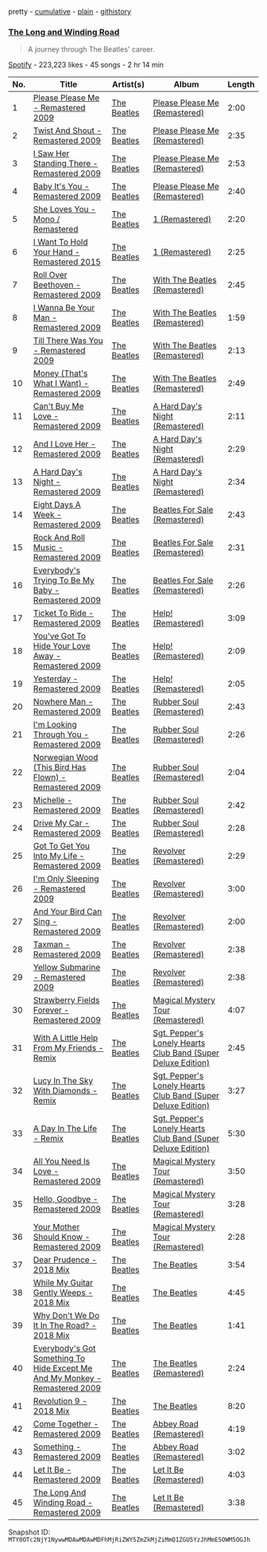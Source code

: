 pretty - [cumulative](/playlists/cumulative/37i9dQZF1DWYHkSks5rujC.md) - [plain](/playlists/plain/37i9dQZF1DWYHkSks5rujC) - [githistory](https://github.githistory.xyz/mackorone/spotify-playlist-archive/blob/main/playlists/plain/37i9dQZF1DWYHkSks5rujC)

### [The Long and Winding Road](https://open.spotify.com/playlist/37i9dQZF1DWYHkSks5rujC)

> A journey through The Beatles' career.

[Spotify](https://open.spotify.com/user/spotify) - 223,223 likes - 45 songs - 2 hr 14 min

| No. | Title | Artist(s) | Album | Length |
|---|---|---|---|---|
| 1 | [Please Please Me \- Remastered 2009](https://open.spotify.com/track/6EHuOufBeL6vk3TvVJB5qo) | [The Beatles](https://open.spotify.com/artist/3WrFJ7ztbogyGnTHbHJFl2) | [Please Please Me \(Remastered\)](https://open.spotify.com/album/3KzAvEXcqJKBF97HrXwlgf) | 2:00 |
| 2 | [Twist And Shout \- Remastered 2009](https://open.spotify.com/track/5ZBeML7Lf3FMEVviTyvi8l) | [The Beatles](https://open.spotify.com/artist/3WrFJ7ztbogyGnTHbHJFl2) | [Please Please Me \(Remastered\)](https://open.spotify.com/album/3KzAvEXcqJKBF97HrXwlgf) | 2:35 |
| 3 | [I Saw Her Standing There \- Remastered 2009](https://open.spotify.com/track/3KiexfmhxHvG5IgAElmTkd) | [The Beatles](https://open.spotify.com/artist/3WrFJ7ztbogyGnTHbHJFl2) | [Please Please Me \(Remastered\)](https://open.spotify.com/album/3KzAvEXcqJKBF97HrXwlgf) | 2:53 |
| 4 | [Baby It's You \- Remastered 2009](https://open.spotify.com/track/2VmB1rF9FtfKUmFHDVnq8Q) | [The Beatles](https://open.spotify.com/artist/3WrFJ7ztbogyGnTHbHJFl2) | [Please Please Me \(Remastered\)](https://open.spotify.com/album/3KzAvEXcqJKBF97HrXwlgf) | 2:40 |
| 5 | [She Loves You \- Mono / Remastered](https://open.spotify.com/track/6nEkxYIEnrbYH7h1hJ8Xn6) | [The Beatles](https://open.spotify.com/artist/3WrFJ7ztbogyGnTHbHJFl2) | [1 \(Remastered\)](https://open.spotify.com/album/7vEJAtP3KgKSpOHVgwm3Eh) | 2:20 |
| 6 | [I Want To Hold Your Hand \- Remastered 2015](https://open.spotify.com/track/4pbG9SUmWIvsROVLF0zF9s) | [The Beatles](https://open.spotify.com/artist/3WrFJ7ztbogyGnTHbHJFl2) | [1 \(Remastered\)](https://open.spotify.com/album/7vEJAtP3KgKSpOHVgwm3Eh) | 2:25 |
| 7 | [Roll Over Beethoven \- Remastered 2009](https://open.spotify.com/track/3idqWaBn3mRdsIodCU6uBi) | [The Beatles](https://open.spotify.com/artist/3WrFJ7ztbogyGnTHbHJFl2) | [With The Beatles \(Remastered\)](https://open.spotify.com/album/1aYdiJk6XKeHWGO3FzHHTr) | 2:45 |
| 8 | [I Wanna Be Your Man \- Remastered 2009](https://open.spotify.com/track/0sIZcoe69iSym9AecvZ7CT) | [The Beatles](https://open.spotify.com/artist/3WrFJ7ztbogyGnTHbHJFl2) | [With The Beatles \(Remastered\)](https://open.spotify.com/album/1aYdiJk6XKeHWGO3FzHHTr) | 1:59 |
| 9 | [Till There Was You \- Remastered 2009](https://open.spotify.com/track/0ESIjVxnDnCDaTPo6sStHm) | [The Beatles](https://open.spotify.com/artist/3WrFJ7ztbogyGnTHbHJFl2) | [With The Beatles \(Remastered\)](https://open.spotify.com/album/1aYdiJk6XKeHWGO3FzHHTr) | 2:13 |
| 10 | [Money \(That's What I Want\) \- Remastered 2009](https://open.spotify.com/track/3zw4FTrVNfy2teEkV9FOvh) | [The Beatles](https://open.spotify.com/artist/3WrFJ7ztbogyGnTHbHJFl2) | [With The Beatles \(Remastered\)](https://open.spotify.com/album/1aYdiJk6XKeHWGO3FzHHTr) | 2:49 |
| 11 | [Can't Buy Me Love \- Remastered 2009](https://open.spotify.com/track/3SdingSsFcZDZAyvcJbgAw) | [The Beatles](https://open.spotify.com/artist/3WrFJ7ztbogyGnTHbHJFl2) | [A Hard Day's Night \(Remastered\)](https://open.spotify.com/album/6wCttLq0ADzkPgtRnUihLV) | 2:11 |
| 12 | [And I Love Her \- Remastered 2009](https://open.spotify.com/track/65vdMBskhx3akkG9vQlSH1) | [The Beatles](https://open.spotify.com/artist/3WrFJ7ztbogyGnTHbHJFl2) | [A Hard Day's Night \(Remastered\)](https://open.spotify.com/album/6wCttLq0ADzkPgtRnUihLV) | 2:29 |
| 13 | [A Hard Day's Night \- Remastered 2009](https://open.spotify.com/track/5J2CHimS7dWYMImCHkEFaJ) | [The Beatles](https://open.spotify.com/artist/3WrFJ7ztbogyGnTHbHJFl2) | [A Hard Day's Night \(Remastered\)](https://open.spotify.com/album/6wCttLq0ADzkPgtRnUihLV) | 2:34 |
| 14 | [Eight Days A Week \- Remastered 2009](https://open.spotify.com/track/1Dg4dFJr3HW7sbA7vPejre) | [The Beatles](https://open.spotify.com/artist/3WrFJ7ztbogyGnTHbHJFl2) | [Beatles For Sale \(Remastered\)](https://open.spotify.com/album/1vANZV20H5B4Fk6yf7Ot9a) | 2:43 |
| 15 | [Rock And Roll Music \- Remastered 2009](https://open.spotify.com/track/7Ho3T7ERfooiAfvODaMQ2N) | [The Beatles](https://open.spotify.com/artist/3WrFJ7ztbogyGnTHbHJFl2) | [Beatles For Sale \(Remastered\)](https://open.spotify.com/album/1vANZV20H5B4Fk6yf7Ot9a) | 2:31 |
| 16 | [Everybody's Trying To Be My Baby \- Remastered 2009](https://open.spotify.com/track/4DZAH8eiqSAkMIE9l5D71U) | [The Beatles](https://open.spotify.com/artist/3WrFJ7ztbogyGnTHbHJFl2) | [Beatles For Sale \(Remastered\)](https://open.spotify.com/album/1vANZV20H5B4Fk6yf7Ot9a) | 2:26 |
| 17 | [Ticket To Ride \- Remastered 2009](https://open.spotify.com/track/7CZiDzGVjUssMSOXrDNYHL) | [The Beatles](https://open.spotify.com/artist/3WrFJ7ztbogyGnTHbHJFl2) | [Help! \(Remastered\)](https://open.spotify.com/album/0PT5m6hwPRrpBwIHVnvbFX) | 3:09 |
| 18 | [You've Got To Hide Your Love Away \- Remastered 2009](https://open.spotify.com/track/4F1AgKpuFRMLEgtPETVwZk) | [The Beatles](https://open.spotify.com/artist/3WrFJ7ztbogyGnTHbHJFl2) | [Help! \(Remastered\)](https://open.spotify.com/album/0PT5m6hwPRrpBwIHVnvbFX) | 2:09 |
| 19 | [Yesterday \- Remastered 2009](https://open.spotify.com/track/3BQHpFgAp4l80e1XslIjNI) | [The Beatles](https://open.spotify.com/artist/3WrFJ7ztbogyGnTHbHJFl2) | [Help! \(Remastered\)](https://open.spotify.com/album/0PT5m6hwPRrpBwIHVnvbFX) | 2:05 |
| 20 | [Nowhere Man \- Remastered 2009](https://open.spotify.com/track/5SUlhldQJtOhUr2GzH5RI7) | [The Beatles](https://open.spotify.com/artist/3WrFJ7ztbogyGnTHbHJFl2) | [Rubber Soul \(Remastered\)](https://open.spotify.com/album/50o7kf2wLwVmOTVYJOTplm) | 2:43 |
| 21 | [I'm Looking Through You \- Remastered 2009](https://open.spotify.com/track/5E3BVY66TEDexFutOO5GeS) | [The Beatles](https://open.spotify.com/artist/3WrFJ7ztbogyGnTHbHJFl2) | [Rubber Soul \(Remastered\)](https://open.spotify.com/album/50o7kf2wLwVmOTVYJOTplm) | 2:26 |
| 22 | [Norwegian Wood \(This Bird Has Flown\) \- Remastered 2009](https://open.spotify.com/track/1H7gMYGykdtwZOV6s1N0by) | [The Beatles](https://open.spotify.com/artist/3WrFJ7ztbogyGnTHbHJFl2) | [Rubber Soul \(Remastered\)](https://open.spotify.com/album/50o7kf2wLwVmOTVYJOTplm) | 2:04 |
| 23 | [Michelle \- Remastered 2009](https://open.spotify.com/track/5By7Pzgl6TMuVJG168VWzS) | [The Beatles](https://open.spotify.com/artist/3WrFJ7ztbogyGnTHbHJFl2) | [Rubber Soul \(Remastered\)](https://open.spotify.com/album/50o7kf2wLwVmOTVYJOTplm) | 2:42 |
| 24 | [Drive My Car \- Remastered 2009](https://open.spotify.com/track/06ypiqmILMdVeaiErMFA91) | [The Beatles](https://open.spotify.com/artist/3WrFJ7ztbogyGnTHbHJFl2) | [Rubber Soul \(Remastered\)](https://open.spotify.com/album/50o7kf2wLwVmOTVYJOTplm) | 2:28 |
| 25 | [Got To Get You Into My Life \- Remastered 2009](https://open.spotify.com/track/3tGhRLgcCP6SIZU3tbGl7l) | [The Beatles](https://open.spotify.com/artist/3WrFJ7ztbogyGnTHbHJFl2) | [Revolver \(Remastered\)](https://open.spotify.com/album/3PRoXYsngSwjEQWR5PsHWR) | 2:29 |
| 26 | [I'm Only Sleeping \- Remastered 2009](https://open.spotify.com/track/2ylCrFiBu98SC0vFfaCent) | [The Beatles](https://open.spotify.com/artist/3WrFJ7ztbogyGnTHbHJFl2) | [Revolver \(Remastered\)](https://open.spotify.com/album/3PRoXYsngSwjEQWR5PsHWR) | 3:00 |
| 27 | [And Your Bird Can Sing \- Remastered 2009](https://open.spotify.com/track/4KRgqwb4kvBuTz1utbYxfb) | [The Beatles](https://open.spotify.com/artist/3WrFJ7ztbogyGnTHbHJFl2) | [Revolver \(Remastered\)](https://open.spotify.com/album/3PRoXYsngSwjEQWR5PsHWR) | 2:00 |
| 28 | [Taxman \- Remastered 2009](https://open.spotify.com/track/4BRkPBUxOYffM2QXVlq7aC) | [The Beatles](https://open.spotify.com/artist/3WrFJ7ztbogyGnTHbHJFl2) | [Revolver \(Remastered\)](https://open.spotify.com/album/3PRoXYsngSwjEQWR5PsHWR) | 2:38 |
| 29 | [Yellow Submarine \- Remastered 2009](https://open.spotify.com/track/50xwQXPtfNZFKFeZ0XePWc) | [The Beatles](https://open.spotify.com/artist/3WrFJ7ztbogyGnTHbHJFl2) | [Revolver \(Remastered\)](https://open.spotify.com/album/3PRoXYsngSwjEQWR5PsHWR) | 2:38 |
| 30 | [Strawberry Fields Forever \- Remastered 2009](https://open.spotify.com/track/3Am0IbOxmvlSXro7N5iSfZ) | [The Beatles](https://open.spotify.com/artist/3WrFJ7ztbogyGnTHbHJFl2) | [Magical Mystery Tour \(Remastered\)](https://open.spotify.com/album/2BtE7qm1qzM80p9vLSiXkj) | 4:07 |
| 31 | [With A Little Help From My Friends \- Remix](https://open.spotify.com/track/08XKCwMrwEAyyfTCTGkkhg) | [The Beatles](https://open.spotify.com/artist/3WrFJ7ztbogyGnTHbHJFl2) | [Sgt\. Pepper's Lonely Hearts Club Band \(Super Deluxe Edition\)](https://open.spotify.com/album/1ntNLgaYCFCkeW4flGYlY2) | 2:45 |
| 32 | [Lucy In The Sky With Diamonds \- Remix](https://open.spotify.com/track/2iIRl5jf9beA2ExZWzn2nt) | [The Beatles](https://open.spotify.com/artist/3WrFJ7ztbogyGnTHbHJFl2) | [Sgt\. Pepper's Lonely Hearts Club Band \(Super Deluxe Edition\)](https://open.spotify.com/album/1ntNLgaYCFCkeW4flGYlY2) | 3:27 |
| 33 | [A Day In The Life \- Remix](https://open.spotify.com/track/18qhv7DD1sEpgWffovGnhn) | [The Beatles](https://open.spotify.com/artist/3WrFJ7ztbogyGnTHbHJFl2) | [Sgt\. Pepper's Lonely Hearts Club Band \(Super Deluxe Edition\)](https://open.spotify.com/album/1ntNLgaYCFCkeW4flGYlY2) | 5:30 |
| 34 | [All You Need Is Love \- Remastered 2009](https://open.spotify.com/track/68BTFws92cRztMS1oQ7Ewj) | [The Beatles](https://open.spotify.com/artist/3WrFJ7ztbogyGnTHbHJFl2) | [Magical Mystery Tour \(Remastered\)](https://open.spotify.com/album/2BtE7qm1qzM80p9vLSiXkj) | 3:50 |
| 35 | [Hello, Goodbye \- Remastered 2009](https://open.spotify.com/track/0vZ97gHhemKm6c64hTfJNA) | [The Beatles](https://open.spotify.com/artist/3WrFJ7ztbogyGnTHbHJFl2) | [Magical Mystery Tour \(Remastered\)](https://open.spotify.com/album/2BtE7qm1qzM80p9vLSiXkj) | 3:28 |
| 36 | [Your Mother Should Know \- Remastered 2009](https://open.spotify.com/track/1dxbAIfCASqv6jix2R1Taj) | [The Beatles](https://open.spotify.com/artist/3WrFJ7ztbogyGnTHbHJFl2) | [Magical Mystery Tour \(Remastered\)](https://open.spotify.com/album/2BtE7qm1qzM80p9vLSiXkj) | 2:28 |
| 37 | [Dear Prudence \- 2018 Mix](https://open.spotify.com/track/21pC0RPgkThjHlwpmCtxGb) | [The Beatles](https://open.spotify.com/artist/3WrFJ7ztbogyGnTHbHJFl2) | [The Beatles](https://open.spotify.com/album/1WMVvswNzB9i2UMh9svso5) | 3:54 |
| 38 | [While My Guitar Gently Weeps \- 2018 Mix](https://open.spotify.com/track/0ZqSsO2xoVvcrhpiRuqCmt) | [The Beatles](https://open.spotify.com/artist/3WrFJ7ztbogyGnTHbHJFl2) | [The Beatles](https://open.spotify.com/album/1WMVvswNzB9i2UMh9svso5) | 4:45 |
| 39 | [Why Don't We Do It In The Road? \- 2018 Mix](https://open.spotify.com/track/6CD4ZmCgYyiECTOWjm5LqC) | [The Beatles](https://open.spotify.com/artist/3WrFJ7ztbogyGnTHbHJFl2) | [The Beatles](https://open.spotify.com/album/1WMVvswNzB9i2UMh9svso5) | 1:41 |
| 40 | [Everybody's Got Something To Hide Except Me And My Monkey \- Remastered 2009](https://open.spotify.com/track/64P3zpRsDHIk7YTpRtaKYL) | [The Beatles](https://open.spotify.com/artist/3WrFJ7ztbogyGnTHbHJFl2) | [The Beatles \(Remastered\)](https://open.spotify.com/album/1klALx0u4AavZNEvC4LrTL) | 2:24 |
| 41 | [Revolution 9 \- 2018 Mix](https://open.spotify.com/track/6FQkfaghoLt72rLmhsAqFy) | [The Beatles](https://open.spotify.com/artist/3WrFJ7ztbogyGnTHbHJFl2) | [The Beatles](https://open.spotify.com/album/1WMVvswNzB9i2UMh9svso5) | 8:20 |
| 42 | [Come Together \- Remastered 2009](https://open.spotify.com/track/2EqlS6tkEnglzr7tkKAAYD) | [The Beatles](https://open.spotify.com/artist/3WrFJ7ztbogyGnTHbHJFl2) | [Abbey Road \(Remastered\)](https://open.spotify.com/album/0ETFjACtuP2ADo6LFhL6HN) | 4:19 |
| 43 | [Something \- Remastered 2009](https://open.spotify.com/track/0pNeVovbiZHkulpGeOx1Gj) | [The Beatles](https://open.spotify.com/artist/3WrFJ7ztbogyGnTHbHJFl2) | [Abbey Road \(Remastered\)](https://open.spotify.com/album/0ETFjACtuP2ADo6LFhL6HN) | 3:02 |
| 44 | [Let It Be \- Remastered 2009](https://open.spotify.com/track/7iN1s7xHE4ifF5povM6A48) | [The Beatles](https://open.spotify.com/artist/3WrFJ7ztbogyGnTHbHJFl2) | [Let It Be \(Remastered\)](https://open.spotify.com/album/0jTGHV5xqHPvEcwL8f6YU5) | 4:03 |
| 45 | [The Long And Winding Road \- Remastered 2009](https://open.spotify.com/track/3mlMpmY8oZIBFc39D9zLbh) | [The Beatles](https://open.spotify.com/artist/3WrFJ7ztbogyGnTHbHJFl2) | [Let It Be \(Remastered\)](https://open.spotify.com/album/0jTGHV5xqHPvEcwL8f6YU5) | 3:38 |

Snapshot ID: `MTY0OTc2NjY1NywwMDAwMDAwMDFhMjRiZWY5ZmZkMjZiMmQ1ZGU5YzJhMmE5OWM5OGJh`
